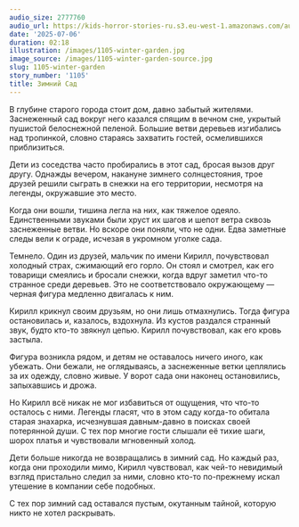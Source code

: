```yaml
---
audio_size: 2777760
audio_url: https://kids-horror-stories-ru.s3.eu-west-1.amazonaws.com/audio/1105-winter-garden.mp3
date: '2025-07-06'
duration: 02:18
illustration: /images/1105-winter-garden.jpg
image_source: /images/1105-winter-garden-source.jpg
slug: 1105-winter-garden
story_number: '1105'
title: Зимний Сад
---
```


В глубине старого города стоит дом, давно забытый жителями. Заснеженный сад вокруг него казался спящим в вечном сне, укрытый пушистой белоснежной пеленой. Большие ветви деревьев изгибались над тропинкой, словно стараясь захватить гостей, осмелившихся приблизиться.

Дети из соседства часто пробирались в этот сад, бросая вызов друг другу. Однажды вечером, накануне зимнего солнцестояния, трое друзей решили сыграть в снежки на его территории, несмотря на легенды, окружавшие это место.

Когда они вошли, тишина легла на них, как тяжелое одеяло. Единственными звуками были хруст их шагов и шепот ветра сквозь заснеженные ветви. Но вскоре они поняли, что не одни. Едва заметные следы вели к ограде, исчезая в укромном уголке сада.

Темнело. Один из друзей, мальчик по имени Кирилл, почувствовал холодный страх, сжимающий его горло. Он стоял и смотрел, как его товарищи смеялись и бросали снежки, когда вдруг заметил что-то странное среди деревьев. Это не соответствовало окружающему — черная фигура медленно двигалась к ним.

Кирилл крикнул своим друзьям, но они лишь отмахнулись. Тогда фигура остановилась и, казалось, вздохнула. Из кустов раздался странный звук, будто кто-то звякнул цепью. Кирилл почувствовал, как его кровь застыла.

Фигура возникла рядом, и детям не оставалось ничего иного, как убежать. Они бежали, не оглядываясь, а заснеженные ветки цеплялись за их одежду, словно живые. У ворот сада они наконец остановились, запыхавшись и дрожа.

Но Кирилл всё никак не мог избавиться от ощущения, что что-то осталось с ними. Легенды гласят, что в этом саду когда-то обитала старая знахарка, исчезнувшая давным-давно в поисках своей потерянной души. С тех пор многие гости слышали её тихие шаги, шорох платья и чувствовали мгновенный холод.

Дети больше никогда не возвращались в зимний сад. Но каждый раз, когда они проходили мимо, Кирилл чувствовал, как чей-то невидимый взгляд пристально следил за ними, словно кто-то по-прежнему искал утешение в компании себе подобных.

С тех пор зимний сад оставался пустым, окутанным тайной, которую никто не хотел раскрывать.